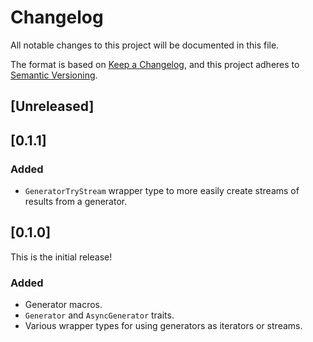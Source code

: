 # Changelog

All notable changes to this project will be documented in this file.

The format is based on [Keep a Changelog](https://keepachangelog.com/en/1.0.0/),
and this project adheres to [Semantic Versioning](https://semver.org/spec/v2.0.0.html).

## [Unreleased]

## [0.1.1]
### Added
- `GeneratorTryStream` wrapper type to more easily create streams of results
  from a generator.

## [0.1.0]
This is the initial release!

### Added
- Generator macros.
- `Generator` and `AsyncGenerator` traits.
- Various wrapper types for using generators as iterators or streams.

